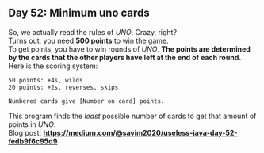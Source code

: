 ## Day 52: Minimum uno cards
So, we actually read the rules of _UNO_. Crazy, right?   
Turns out, you need **500 points** to win the game.   
To get points, you have to win rounds of _UNO_. **The points are determined by the cards that the other players have left at the end of each round.** Here is the scoring system:
```text
50 points: +4s, wilds
20 points: +2s, reverses, skips

Numbered cards give [Number on card] points.
```
This program finds the *least* possible number of cards to get that amount of points in _UNO_.  
Blog post: **<https://medium.com/@savim2020/useless-java-day-52-fedb9f6c95d9>**
